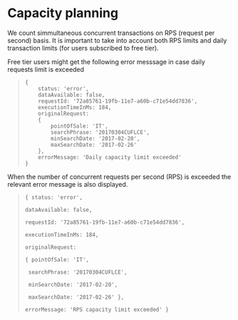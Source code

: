 # Capacity planning

We count simmultaneous concurrent transactions on RPS \(request per second\) basis. It is important to take into account both RPS limits and daily transaction limits \(for users subscribed to free tier\).

Free tier users might get  the following error messsage in case daily requests limit is exceeded

> ```
> {
>     status: 'error',
>     dataAvailable: false,
>     requestId: '72a85761-19fb-11e7-a60b-c71e54dd7836',
>     executionTimeInMs: 184,
>     originalRequest: 
>     {
>         pointOfSale: 'IT',
>         searchPhrase: '20170304CUFLCE',
>         minSearchDate: '2017-02-20',
>         maxSearchDate: '2017-02-26'
>     },
>     errorMessage: 'Daily capacity limit exceeded'
> }
> ```

When the number of concurrent requests per second \(RPS\) is exceeded the relevant error message is also displayed.

> `{ status: 'error',`
>
> `dataAvailable: false,`
>
> `requestId: '72a85761-19fb-11e7-a60b-c71e54dd7836',`
>
> `executionTimeInMs: 184,`
>
> `originalRequest:`
>
> `{ pointOfSale: 'IT',`
>
> ```
>  searchPhrase: '20170304CUFLCE',
>
>  minSearchDate: '2017-02-20',
>
>  maxSearchDate: '2017-02-26' },
> ```
>
> `errorMessage: 'RPS capacity limit exceeded' }`



